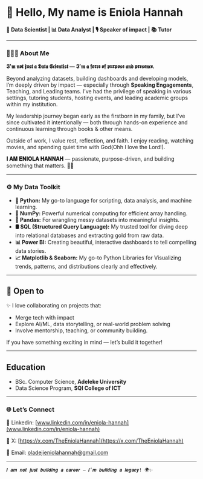 # 👋 Hello, My name is Eniola Hannah  

**🎯 Data Scientist | 📊 Data Analyst | 🎙️ Speaker of impact | 📚 Tutor**  

---

### 🙋🏽‍♀️ About Me  
**𝕴’𝖒 𝖓𝖔𝖙 𝖏𝖚𝖘𝖙 𝖆 𝕯𝖆𝖙𝖆 𝕾𝖈𝖎𝖊𝖓𝖙𝖎𝖘𝖙 — 𝕴’𝖒 𝖆 𝖋𝖔𝖗𝖈𝖊 𝖔𝖋 𝖕𝖚𝖗𝖕𝖔𝖘𝖊 𝖆𝖓𝖉 𝖕𝖗𝖊𝖘𝖊𝖓𝖈𝖊.**

Beyond analyzing datasets, building dashboards and developing models, I’m deeply driven by impact — especially through **Speaking Engagements**, Teaching, and Leading teams. I’ve had the privilege of speaking in various settings, tutoring students, hosting events, and leading academic groups within my institution.

My leadership journey began early as the firstborn in my family, but I’ve since cultivated it intentionally — both through hands-on experience and continuous learning through books & other means.

Outside of work, I value rest, reflection, and faith. I enjoy reading, watching movies, and spending quiet time with God(Ohh I love the Lord!).

**𝐈 𝐀𝐌 𝐄𝐍𝐈𝐎𝐋𝐀 𝐇𝐀𝐍𝐍𝐀𝐇** — passionate, purpose-driven, and building something that matters. 🤍💙

---

###  ⚙️ My Data Toolkit
- **🐍 Python:** My go-to language for scripting, data analysis, and machine learning.
- **🔢 NumPy:** Powerful numerical computing for efficient array handling.
- **🧼 Pandas:** For wrangling messy datasets into meaningful insights.
- **🛢️ SQL (Structured Query Language):** My trusted tool for diving deep into relational databases and extracting gold from raw data.
- **📊 Power BI:** Creating beautiful, interactive dashboards to tell compelling data stories.
- **📈 Matplotlib & Seaborn:** My go-to Python Libraries for Visualizing trends, patterns, and distributions clearly and effectively.
  

---

## 🤝 Open to
✨ I love collaborating on projects that:
- Merge tech with impact
- Explore AI/ML, data storytelling, or real-world problem solving
- Involve mentorship, teaching, or community building.
  
If you have something exciting in mind — let’s build it together!

---
## Education
- BSc. Computer Science, **Adeleke University**
- Data Science Program, **SQI College of ICT**
  
---
### 🌐 Let’s Connect
💼 Linkedin: [www.linkedin.com/in/eniola-hannah](www.linkedin.com/in/eniola-hannah)

🪩 X: [https://x.com/TheEniolaHannah](https://x.com/TheEniolaHannah)

📩 Email: [oladejieniolahannah@gmail.com](mailto:oladejieniolahannah@gmail.com)  


---

```
𝑰 𝒂𝒎 𝒏𝒐𝒕 𝒋𝒖𝒔𝒕 𝒃𝒖𝒊𝒍𝒅𝒊𝒏𝒈 𝒂 𝒄𝒂𝒓𝒆𝒆𝒓 — 𝑰’𝒎 𝒃𝒖𝒊𝒍𝒅𝒊𝒏𝒈 𝒂 𝒍𝒆𝒈𝒂𝒄𝒚! 🌍✨
```
<!---
Eniola-Hannah/Eniola-Hannah is a ✨ special ✨ repository because its `README.md` (this file) appears on your GitHub profile.
You can click the Preview link to take a look at your changes.
--->
